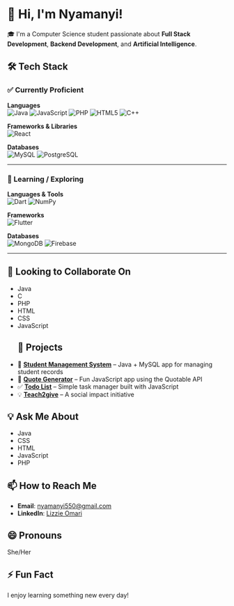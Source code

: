 # 👋 Hi, I'm Nyamanyi!

🎓 I'm a Computer Science student passionate about **Full Stack Development**, **Backend Development**, and **Artificial Intelligence**.

## 🛠 Tech Stack

### ✅ Currently Proficient

**Languages**  
![Java](https://img.shields.io/badge/Java-ED8B00?style=flat&logo=java&logoColor=white)
![JavaScript](https://img.shields.io/badge/JavaScript-F7DF1E?style=flat&logo=javascript&logoColor=black)
![PHP](https://img.shields.io/badge/PHP-777BB4?style=flat&logo=php&logoColor=white)
![HTML5](https://img.shields.io/badge/HTML5-E34F26?style=flat&logo=html5&logoColor=white)
![C++](https://img.shields.io/badge/C++-00599C?style=flat&logo=c%2B%2B&logoColor=white)

**Frameworks & Libraries**  
![React](https://img.shields.io/badge/React-20232A?style=flat&logo=react)

**Databases**  
![MySQL](https://img.shields.io/badge/MySQL-4479A1?style=flat&logo=mysql&logoColor=white)
![PostgreSQL](https://img.shields.io/badge/PostgreSQL-336791?style=flat&logo=postgresql&logoColor=white)

---

### 🚧 Learning / Exploring

**Languages & Tools**  
![Dart](https://img.shields.io/badge/Dart-0175C2?style=flat&logo=dart&logoColor=white)
![NumPy](https://img.shields.io/badge/NumPy-013243?style=flat&logo=numpy&logoColor=white)

**Frameworks**  
![Flutter](https://img.shields.io/badge/Flutter-02569B?style=flat&logo=flutter&logoColor=white)

**Databases**  
![MongoDB](https://img.shields.io/badge/MongoDB-47A248?style=flat&logo=mongodb&logoColor=white)
![Firebase](https://img.shields.io/badge/Firebase-FFCA28?style=flat&logo=firebase&logoColor=black)

---


## 💞️ Looking to Collaborate On

- Java
- C
- PHP
- HTML
- CSS
- JavaScript
  ## 🚀 Projects
- 🔐 **[Student Management System](https://github.com/nyamanyi22/Student-Management-System-java)** – Java + MySQL app for managing student records
- 🧠 **[Quote Generator](https://github.com/nyamanyi22/quote-generator)** – Fun JavaScript app using the Quotable API
- ✅ **[Todo List](https://github.com/nyamanyi22/Todo-list-js)** – Simple task manager built with JavaScript
- 💡 **[Teach2give](https://github.com/nyamanyi22/Teach2give)** – A social impact initiative


## 💡 Ask Me About

- Java
- CSS
- HTML
- JavaScript
- PHP

## 📫 How to Reach Me

- **Email**: [nyamanyi550@gmail.com](mailto:nyamanyi550@gmail.com)
- **LinkedIn**: [Lizzie Omari](https://www.linkedin.com/in/lizzie-omari-a141592a0)

## 😄 Pronouns

She/Her

## ⚡ Fun Fact

I enjoy learning something new every day!
